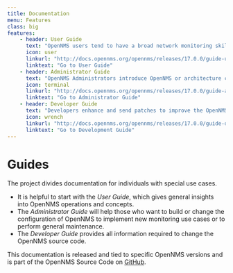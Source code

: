 ```yaml
---
title: Documentation
menu: Features
class: big
features:
	- header: User Guide
	  text: "OpenNMS users tend to have a broad network monitoring skill set. This guide contains an overview of concepts and how to use OpenNMS for day-to-day monitoring."
	  icon: user
	  linkurl: "http://docs.opennms.org/opennms/releases/17.0.0/guide-user/guide-user.html"
	  linktext: "Go to User Guide"
	- header: Administrator Guide
	  text: "OpenNMS Administrators introduce OpenNMS or architecture configuration and configuration to monitor services and applications. The concepts from a user guide should be known."
	  icon: terminal
	  linkurl: "http://docs.opennms.org/opennms/releases/17.0.0/guide-admin/guide-admin.html"
	  linktext: "Go to Administrator Guide"
	- header: Developer Guide
	  text: "Developers enhance and send patches to improve the OpenNMS platform. They can also contribute by submitting bug fixes or building new features like creating new collectors and monitors."
	  icon: wrench
	  linkurl: "http://docs.opennms.org/opennms/releases/17.0.0/guide-development/guide-development.html"
	  linktext: "Go to Development Guide"
---
```


# Guides

The project divides documentation for individuals with special use cases.
+ It is helpful to start with the *User Guide*, which gives general insights into OpenNMS operations and concepts.
+ The *Administrator Guide* will help those who want to build or change the configuration of OpenNMS to implement new monitoring use cases or to perform general maintenance.
+ The *Developer Guide* provides all information required to change the OpenNMS source code.

This documentation is released and tied to specific OpenNMS versions and is part of the OpenNMS Source Code on [GitHub](https://github.com/OpenNMS/opennms/tree/develop/opennms-doc).
